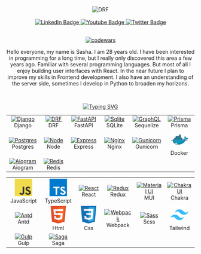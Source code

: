 
<div align="center" dir="auto">
      <img src="https://i.pinimg.com/originals/91/6b/1c/916b1c0b9788ad87b9ccdfc71bbdadf3.gif" width="300" height="200" alt="DRF" align="center"/>
 <br />
 <br />
     
  <div id="badges">
  <a href="https://www.linkedin.com/in/doved-dev">
    <img src="https://img.shields.io/badge/LinkedIn-orange?style=for-the-badge&logo=linkedin&logoColor=white" alt="LinkedIn Badge"/>
  </a>
  <a href="https://vk.com/doved_dev">
    <img src="https://img.shields.io/badge/vk-orange?style=for-the-badge&logo=vk&logoColor=white" alt="Youtube Badge"/>
  </a>
  <a href="https://t.me/devDoved">
    <img src="https://img.shields.io/badge/Telegram-orange?style=for-the-badge&logo=Telegram&logoColor=white" alt="Twitter Badge"/>
  </a>
</div>
<br />

[![codewars](https://www.codewars.com/users/AlexDoved/badges/large)](https://www.codewars.com/users/AlexDoved)
      
Hello everyone, my name is Sasha. I am 28 years old. I have been interested in programming for a long time, but I really only discovered this area a few years ago. Familiar with several programming languages. But most of all I enjoy building user interfaces with React. In the near future I plan to improve my skills in Frontend development. I also have an understanding of the server side, sometimes I develop in Python to broaden my horizons.

   <br />

[![Typing SVG](https://readme-typing-svg.herokuapp.com?color=%2336BCF7&lines=My+technology+stack+🥪)](https://git.io/typing-svg)
      
<table width="100%">
      <tr>
        <td align="center" width="96">
          <a href="#stack">
            <img
              src="https://cdn.icon-icons.com/icons2/2107/PNG/512/file_type_django_icon_130645.png"
              width="48"
              height="48"
              alt="Django"
            />
          </a>
          <br />Django
        </td>
        <td align="center" width="96">
          <a href="#stack">
            <img
              src="https://restfulapi.net/wp-content/uploads/rest.png"
              width="48"
              height="48"
              alt="DRF"
            />
          </a>
          <br />DRF
        </td>
        <td align="center" width="96">
          <a href="#stack">
            <img
              src="https://cdn.worldvectorlogo.com/logos/fastapi.svg"
              width="48"
              height="48"
              alt="FastAPI"
            />
          </a>
          <br />FastAPI
        </td>
        <td align="center" width="96">
          <a href="#stack">
            <img
              src="https://upload.wikimedia.org/wikipedia/commons/thumb/9/97/Sqlite-square-icon.svg/2048px-Sqlite-square-icon.svg.png"
              width="48"
              height="48"
              alt="Sqlite"
            />
          </a>
          <br />SQLite
        </td>
        <td align="center" width="96">
          <a href="#stack">
            <img
              src="https://sequelize.org/img/logo.svg"
              width="48"
              height="48"
              alt="GraphQL"
            />
          </a>
          <br />Sequelize
        </td>
        <td align="center" width="96">
          <a href="#stack">
            <img
              src="https://cdn.freelogovectors.net/wp-content/uploads/2022/01/prisma_logo-freelogovectors.net_.png"
              width="40"
              height="48"
              alt="Prisma"
            />
          </a>
          <br />Prisma
        </td>
      </tr>
      <tr>
        <td align="center" width="96">
          <a href="#stack">
            <img
              src="https://upload.wikimedia.org/wikipedia/commons/thumb/2/29/Postgresql_elephant.svg/1920px-Postgresql_elephant.svg.png"
              width="48"
              height="48"
              alt="Postgres"
            />
          </a>
          <br />Postgres
        </td>
        <td align="center" width="96">
          <a href="#stack">
            <img
              src="https://cdn.freebiesupply.com/logos/thumbs/2x/nodejs-1-logo.png"
              width="58"
              height="48"
              alt="Node"
            />
          </a>
          <br />Node
        </td>
        <td align="center" width="96">
          <a href="#stack">
            <img
              src="https://wsofter.ru/wp-content/uploads/2017/12/node-express.png"
              width="48"
              height="48"
              alt="Express"
            />
          </a>
          <br />Express
        </td>
        <td align="center" width="96">
          <a href="#stack">
            <img
              src="https://cdn.iconscout.com/icon/free/png-256/nginx-3628948-3030173.png"
              width="48"
              height="48"
              alt="Nginx"
            />
          </a>
          <br />Nginx
        </td>
        <td align="center" width="96">
          <a href="#stack">
            <img
              src="https://cdn.freebiesupply.com/logos/thumbs/2x/gunicorn-logo.png"
              width="48"
              height="48"
              alt="Gunicorn"
            />
          </a>
          <br />Gunicorn
        </td>
        <td align="center" width="96">
          <a href="#stack">
            <img
              src="https://github.com/devicons/devicon/blob/master/icons/docker/docker-original.svg"
              width="48"
              height="48"
              alt="docker"
            />
          </a>
          <br />Docker
        </td>
      </tr>
      <tr>
        <td align="center" width="96">
          <a href="#stack">
            <img
              src="https://docs.aiogram.dev/uk_UA/latest/_static/logo.png"
              width="48"
              height="48"
              alt="Aiogram"
            />
          </a>
          <br />Aiogram
        </td>
        <td align="center" width="96">
          <a href="#stack">
            <img
              src="https://logojinni.com/image/logos/redis.svg"
              width="48"
              height="48"
              alt="Redis"
            />
          </a>
          <br />Redis
        </td>
      </tr>
</table>
<table width="100%">
      <tr>
        <td align="center" width="96">
          <a href="#stack">
            <img
              src="https://raw.githubusercontent.com/devicons/devicon/master/icons/javascript/javascript-original.svg"
              width="48"
              height="48"
              alt="JavaScript"
            />
          </a>
          <br />JavaScript
        </td>
        <td align="center" width="96">
          <a href="#stack">
            <img
              src="https://raw.githubusercontent.com/devicons/devicon/master/icons/typescript/typescript-original.svg"
              width="48"
              height="48"
              alt="TypeScript"
            />
          </a>
          <br />TypeScript
        </td>
        <td align="center" width="96">
          <a href="#stack">
            <img src="https://camo.githubusercontent.com/48d099290b4cb2d7937bcd96e8497cf1845b54a810a6432c70cf944b60b40c77/68747470733a2f2f7261776769742e636f6d2f676f72616e67616a69632f72656163742d69636f6e732f6d61737465722f72656163742d69636f6e732e737667"
              width="48"
              height="48"
              alt="React"
            />
          </a>
          <br />React
        </td>
        <td align="center" width="96">
          <a href="#stack">
            <img
              src="https://cdn.worldvectorlogo.com/logos/redux.svg"
              width="48"
              height="48"
              alt="Redux"
            />
          </a>
          <br />Redux
        </td>
        <td align="center" width="96">
          <a href="#stack">
            <img
              src="https://media.zeemly.com/zeemly/product/material-ui.png"
              width="48"
              height="48"
              alt="Material UI"
            />
          </a>
          <br />MUI
        </td>
        <td align="center" width="96">
          <a href="#stack">
            <img
              src="https://img.icons8.com/color/256/chakra-ui.png"
              width="48"
              height="48"
              alt="Chakra UI"
            />
          </a>
          <br />Chakra
        </td>
      </tr>
      <tr>
        <td align="center" width="96">
          <a href="#stack">
            <img
              src="https://www.clipartmax.com/png/full/291-2918729_ant-design-mobile-ant-design-logo-png.png"
              width="48"
              height="48"
              alt="Antd"
            />
          </a>
          <br />Antd
        </td>
        <td align="center" width="96">
          <a href="#stack">
            <img
              src="https://github.com/devicons/devicon/blob/master/icons/html5/html5-original.svg"
              width="48"
              height="48"
              alt="Html5"
            />
          </a>
          <br />Html
        </td>
        <td align="center" width="96">
          <a href="#stack">
            <img
              src="https://github.com/devicons/devicon/blob/master/icons/css3/css3-original.svg"
              width="48"
              height="48"
              alt="css3"
            />
          </a>
          <br />Css
        </td>
        <td align="center" width="96">
          <a href="#stack">
            <img
              src="https://brandeps.com/icon-download/W/Webpack-icon-vector-02.svg"
              width="48"
              height="48"
              alt="Webpack"
            />
          </a>
          <br />Webpack
        </td>
        <td align="center" width="96">
          <a href="#stack">
            <img
              src="https://brandeps.com/icon-download/S/Sass-icon-vector-04.svg"
              width="48"
              height="48"
              alt="Sass"
            />
          </a>
          <br />Scss
        </td>
        <td align="center" width="96">
          <a href="#stack">
            <img
              src="https://github.com/devicons/devicon/blob/master/icons/tailwindcss/tailwindcss-plain.svg"
              width="48"
              height="48"
              alt="Tailwind"
            />
          </a>
          <br />Tailwind
        </td>
      </tr>
      <tr>
        <td align="center" width="96">
          <a href="#stack">
            <img
              src="https://stickerhub.ru/cache/b/6/f/b/c/b6fbc66d5046c7cf31956a8fb8b8b038532a1323.png?v30"
              width="48"
              height="48"
              alt="Gulp"
            />
          </a>
          <br />Gulp
        </td>
        <td align="center" width="96">
          <a href="#stack">
            <img
              src="https://cdn.freebiesupply.com/logos/thumbs/2x/redux-saga-logo.png"
              width="58"
              height="48"
              alt="Saga"
            />
          </a>
          <br />Saga
        </td>
      </tr>
   </table>
</div>




